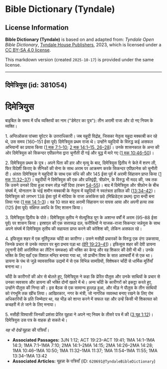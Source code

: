 # Bible Dictionary (Tyndale)

## License Information

**Bible Dictionary (Tyndale)** is based on and adapted from: _Tyndale Open Bible Dictionary_, [Tyndale House Publishers](https://tyndaleopenresources.com/), 2023, which is licensed under a [CC BY-SA 4.0 license](https://creativecommons.org/licenses/by-sa/4.0/legalcode.en).

This markdown version (created `2025-10-17`) is provided under the same license.



--------------------------------

## दिमेत्रियुस (id: 381054)

दिमेत्रियुस
===========

बाइबिल के समय में पाँच व्यक्तियों का नाम ("डेमेटर का पुत्र"): तीन अरामी राजा और दो नए नियम के व्यक्ति।

1\. अन्तिऑकस पांचवा यूपेटर के उत्तराधिकारी। जब यहूदी विद्रोह, जिसका नेतृत्व यहूदा मक्काबी कर रहे थे, उस समय (160–151 ईसा पूर्व) दिमेत्रियुस प्रथम राजा थे। उन्होंने यहूदियों के विरुद्ध कई असफल अभियानों का प्रयास किया ([1 मक 7:1–10](https://ref.ly/1Macc7:1-1Macc7:10); [2 मक 14:1–15, 26–28](https://ref.ly/2Macc14:1-2Macc14:15,2Macc14:26-2Macc14:28))। उनके शासनकाल के अन्त की ओर दिमेत्रियुस को सिकन्दर एपीफ़ानेस द्वारा चुनौती दी गई और युद्ध में मारे गए ([1 मक 10:46–50](https://ref.ly/1Macc10:46-1Macc10:50))।

2\. दिमेत्रियुस प्रथम के पुत्र। अपने पिता की हार और मृत्यु के बाद, दिमेत्रियुस द्वितीय ने क्रेते में शरण ली, फिर विदेशी किराए के सैनिकों की सेना के साथ अराम पर आक्रमण करके सिकन्दर एपीफ़ानेस को चुनौती दी। अंततः दिमेत्रियुस ने यहूदियों के साथ एक संधि की और 145 ईसा पूर्व में अरामी सिंहासन प्राप्त किया ([1 मक 11:32–37](https://ref.ly/1Macc11:32-1Macc11:37))। यहूदीयों ने दिमेत्रियुस की एक और प्रतिद्वंद्वी, त्रीफ़ोन, के विरुद्ध भी मदद की, जब तक कि उसने उनको दिया हुआ वचन तोड़ नहीं दिया (वचन [54–55](https://ref.ly/1Macc11:54-1Macc11:55))। बाद में दिमेत्रियुस और त्रीफ़ोन के बीच संघर्ष में, योनातान के भाई शमौन मक्काबी के नेतृत्व में यहूदियों ने स्वतंत्रता हासिल की ([13:34–42](https://ref.ly/1Macc13:34-1Macc13:42))। दिमेत्रियुस को लगभग 138 ईसा पूर्व में मोदिया के राजा अर्साकेस छठे (मिथ्रिडेट्स प्रथम) द्वारा बन्दी बना लिया गया ([1 मक 14:1–3](https://ref.ly/1Macc14:1-1Macc14:3))। वह 10 साल बाद अरामी सिंहासन पर वापस आया और अपनी हत्या तक (125 ईसा पूर्व) संक्षिप्त अवधि के लिए शासन किया।

3\. दिमेत्रियुस द्वितीय के पोते। दिमेत्रियुस तृतीय ने सेल्यूसिड युग के अशान्त वर्षों में अराम (95–88 ईसा पूर्व) पर शासन किया। इस्राएल की एक सत्तारूढ़ दल, फरीसियों ने याजक\-राजा सिकन्दर जन्नेयुस के साथ अपने संघर्ष में दिमेत्रियुस तृतीय की सहायता प्राप्त करने की कोशिश की, लेकिन असफल रहे।

4\. इफिसुस शहर में एक मूर्तिपूजक चाँदी का कारीगर। उसने मसीही प्रचारकों के विरुद्ध एक दंगा उकसाया, जिनके प्रचार से उनके व्यापार पर बुरा प्रभाव पड़ा था ([प्रेरि 19:23–41](https://ref.ly/Acts19:23-Acts19:41))। इफिसुस शहर की देवी डायना (यूनानी देवी अरतिमिस का लैटिन समकक्ष) की भक्ति का केन्द्र और वह शिकार की देवी भी थी। उनके भक्ति के लिए वहाँ एक विशाल मन्दिर बनाया गया था, जो प्राचीन विश्व के सात आश्चर्यों में से एक था। डायना के पंथ से जुड़े व्यावसायिक उद्यमों में से एक विभिन्न सामग्रियों, विशेषकर चाँदी से धार्मिक मूर्तियाँ बनाना था।

चाँदी के कारीगरों की ओर से बोलते हुए, दिमेत्रियुस ने कहा कि प्रेरित पौलुस और उनके साथियों के प्रचार से उनका व्यवसाय और डायना की भक्ति दोनों खतरे में थे। अन्य चाँदी के कारीगरों को इकट्ठा करते हुए, उन्होंने पौलुस की निन्दा की। इस बैठक से एक सामान्य हुल्लड़ हुआ, और भीड़ ने पौलुस के तीन साथियों को रंगभूमि तक खींच लिया। आखिरकार, नगर के मंत्री, जो नागरिक व्यवस्था बनाए रखने के लिए रोम अधिकारियों के प्रति जिम्मेदार था, वह भीड़ को शान्त करने में सफल रहा और उन्हें किसी भी शिकायत को कचहरी में ले जाने के लिए मनाया।

5\. मसीही विश्वासी जिनकी प्रशंसा प्रेरित यूहन्ना ने अपने नए नियम के तीसरे पत्र में की ([3 यूह 1:12](https://ref.ly/3John1:12))। दिमेत्रियुस उस पत्र के वाहक हो सकते थे।

*यह भी देखें* यूहन्ना की पत्रियाँ।

* **Associated Passages:** 3JN 1:12; ACT 19:23–ACT 19:41; 1MA 14:1–1MA 14:3; 1MA 7:1–1MA 7:10; 2MA 14:1–2MA 14:15; 2MA 14:26–2MA 14:28; 1MA 10:46–1MA 10:50; 1MA 11:32–1MA 11:37; 1MA 11:54–1MA 11:55; 1MA 13:34–1MA 13:42
* **Associated Articles:** यूहन्ना के पत्रियाँ (ID: `620691@TyndaleBibleDictionary`)

